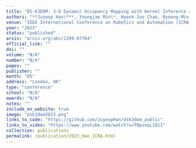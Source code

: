 ```yaml
---
title: "DS-K3DOM: 3-D Dynamic Occupancy Mapping with Kernel Inference and Dempster-Shafer Evidential Theory"
authors: "**Juyeop Han\***, Youngjae Min\*, Hyeok-Joo Chae, Byeong-Min Jeong, Han-Lim Choi (\*equal contribution)"
venue: "IEEE International Conference on Robotics and Automation (ICRA)"
year: "2023"
status: "published"
arxiv: "arxiv.org/abs/2209.07764"
official_link: ""
doi: ""
volume: "N/A"
number: "N/A"
pages: ""
publisher: ""
month: "05"
address: "London, UK"
type: "conference"
school: "N/A"
awards: "N/A"
notes: ""
include_on_website: true
image: "dsk3dom2023.png"
links_to_code: "https://github.com/JuyeopHan/dsk3dom_public"
links_to_video: "https://www.youtube.com/watch?v=TNpveqL181I"
collection: publications
permalink: /publication/2023_Han_ICRA.html
---
```


